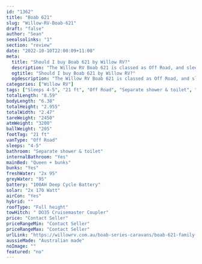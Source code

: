 ```yaml
---
id: "1362"
title: "Boab 621"
slug: "Willow-RV-Boab-621"
draft: "false"
author: "Sean"
seealsolinks: "1"
section: "review"
date: "2022-10-10T22:00:09+11:00"
meta:
  title: "Should I buy Boab 621 by Willow RV?"
  description: "The Willow RV Boab 621 is classed as Off Road, and sleeps 4-5 people. It is Australian made and comes in at 21 ft. It generally has Separate shower & toilet."
  ogtitle: "Should I buy Boab 621 by Willow RV?"
  ogdescription: "The Willow RV Boab 621 is classed as Off Road, and sleeps 4-5 people. It is Australian made and comes in at 21 ft. It generally has Separate shower & toilet."
categories: ["Willow RV"]
tags: ["Sleeps 4-5", "21 ft", "Off Road", "Separate shower & toilet", "Full height", "Price Unknown", "Australian made"]
totalLength: "8.59"
bodyLength: "6.38"
totalHeight: "2.955"
totalWidth: "2.47"
tareWeight: "2450"
atmWeight: "3200"
ballWeight: "205"
footTag: "21 ft"
vanType: "Off Road"
sleeps: "4-5"
bathroom: "Separate shower & toilet"
internalBathroom: "Yes"
mainBed: "Queen + bunks"
bunks: "Yes"
freshWater: "2x 95"
greyWater: "95"
battery: "100AH Deep Cycle Battery"
solar: "2x 170 Watt"
airCon: "Yes"
hybrid: ""
roofType: "Full height"
towHitch: " DO35 Cruisemaster Coupler"
price: "Contact Seller"
priceRangeMin: "Contact Seller"
priceRangeMax: "Contact Seller"
urlLink: "https://willowrv.com.au/boab-series-caravans/boab-621-family-caravan/"
aussieMade: "Australian made"
noImage: ""
featured: "no"
---
```

